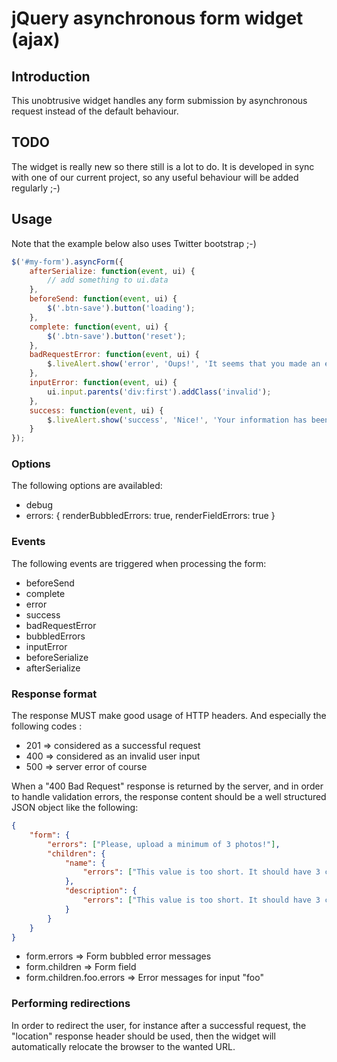 # jQuery asynchronous form widget (ajax)

## Introduction

This unobtrusive widget handles any form submission by asynchronous request instead of the default behaviour.

## TODO

The widget is really new so there still is a lot to do.
It is developed in sync with one of our current project, so any useful behaviour will be
added regularly ;-)


## Usage

Note that the example below also uses Twitter bootstrap ;-)

```javascript
$('#my-form').asyncForm({
    afterSerialize: function(event, ui) {
        // add something to ui.data
    },
    beforeSend: function(event, ui) {
        $('.btn-save').button('loading');
    },
    complete: function(event, ui) {
        $('.btn-save').button('reset');
    },
    badRequestError: function(event, ui) {
        $.liveAlert.show('error', 'Oups!', 'It seems that you made an error... Please check your inputs!');
    },
    inputError: function(event, ui) {
        ui.input.parents('div:first').addClass('invalid');
    },
    success: function(event, ui) {
        $.liveAlert.show('success', 'Nice!', 'Your information has been saved.');
    }
});
```

### Options

The following options are availabled:

 - debug
 - errors: {
       renderBubbledErrors: true,
       renderFieldErrors: true
   }

### Events

The following events are triggered when processing the form:

 - beforeSend
 - complete
 - error
 - success
 - badRequestError
 - bubbledErrors
 - inputError
 - beforeSerialize
 - afterSerialize


### Response format

The response MUST make good usage of HTTP headers.
And especially the following codes :

 - 201 => considered as a successful request
 - 400 => considered as an invalid user input
 - 500 => server error of course

When a "400 Bad Request" response is returned by the server, and in order to handle validation errors, the response
content should be a well structured JSON object like the following:

```json
{
    "form": {
        "errors": ["Please, upload a minimum of 3 photos!"],
        "children": {
            "name": {
                "errors": ["This value is too short. It should have 3 characters or more"]
            },
            "description": {
                "errors": ["This value is too short. It should have 3 characters or more"]
            }
        }
    }
}
```

 - form.errors => Form bubbled error messages
 - form.children => Form field
 - form.children.foo.errors => Error messages for input "foo"


### Performing redirections

In order to redirect the user, for instance after a successful request, the "location" response header should be used,
then the widget will automatically relocate the browser to the wanted URL.
